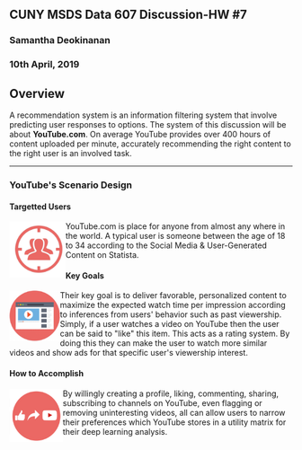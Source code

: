 ## CUNY MSDS Data 607 Discussion-HW #7
### Samantha Deokinanan
### 10th April, 2019

## Overview
A recommendation system is an information filtering system that involve predicting user responses to options. The system of this discussion will be about **YouTube.com**. On average YouTube provides over 400 hours of content uploaded per minute, accurately recommending the right content to the right user is an involved task.

***
### YouTube's Scenario Design
#### Targetted Users
<img align="left" src="https://raw.githubusercontent.com/greeneyefirefly/Data607/master/HomeWork/HW7/picture%201.png" width=100 height=100> 

YouTube.com is place for anyone from almost any where in the world. A typical user is someone between the age of 18 to 34 according to the Social Media & User-Generated Content on Statista.

#### Key Goals
<img align="left" src="https://raw.githubusercontent.com/greeneyefirefly/Data607/master/HomeWork/HW7/picture%202.png" width=90 height=90> 
Their key goal is to deliver favorable, personalized content to maximize the expected watch time per impression according to inferences from users' behavior such as past viewership. Simply, if a user watches a video on YouTube then the user can be said to "like" this item. This acts as a rating system. By doing this they can make the user to watch more similar videos and show ads for that specific user's viewership interest.

#### How to Accomplish
<img align="left" src="https://raw.githubusercontent.com/greeneyefirefly/Data607/master/HomeWork/HW7/picture%203.png" width=95 height=95> 

By willingly creating a profile, liking, commenting, sharing, subscribing to channels on YouTube, even flagging or removing uninteresting videos, all can allow users to narrow their preferences which YouTube stores in a utility matrix for their deep learning analysis.
